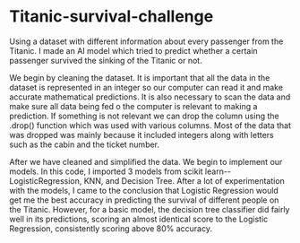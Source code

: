 # Titanic-survival-challenge
Using a dataset with different information about every passenger from the Titanic. I made an AI model which tried to predict whether a certain passenger survived the sinking of the Titanic or not. 

We begin by cleaning the dataset. It is important that all the data in the dataset is represented in an integer so our computer can read it and make accurate mathematical predictions. It is also necessary to scan the data and make sure all data being fed o the computer is relevant to making a prediction. If something is not relevant we can drop the column using the .drop() function which was used with various columns. Most of the data that was dropped was mainly because it included integers along with letters such as the cabin and the ticket number.

After we have cleaned and simplified the data. We begin to implement our models. In this code, I imported 3 models from scikit learn--LogisticRegression, KNN, and Decision Tree. After a lot of experimentation with the models, I came to the conclusion that Logistic Regression would get me the best accuracy in predicting the survival of different people on the Titanic. However, for a basic model, the decision tree classifier did fairly well in its predictions, scoring an almost identical score to the Logistic Regression, consistently scoring above 80% accuracy.
